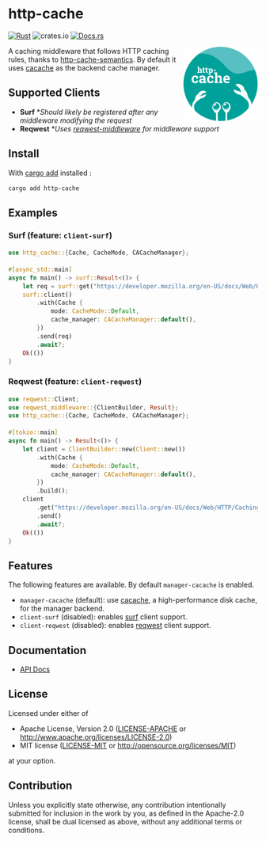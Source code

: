 # http-cache

[![Rust](https://github.com/06chaynes/http-cache/actions/workflows/rust.yml/badge.svg)](https://github.com/06chaynes/http-cache/actions/workflows/rust.yml)
![crates.io](https://img.shields.io/crates/v/http-cache.svg)
[![Docs.rs](https://docs.rs/http-cache/badge.svg)](https://docs.rs/http-cache)

<img align="right" src="https://raw.githubusercontent.com/06chaynes/http-cache/latest/.assets/images/http-cache_logo_bluegreen.svg" height="150px" alt="the http-cache logo">

A caching middleware that follows HTTP caching rules, thanks to [http-cache-semantics](https://github.com/kornelski/rusty-http-cache-semantics). By default it uses [cacache](https://github.com/zkat/cacache-rs) as the backend cache manager.

## Supported Clients

- **Surf** **Should likely be registered after any middleware modifying the request*
- **Reqwest** **Uses [reqwest-middleware](https://github.com/TrueLayer/reqwest-middleware) for middleware support*

## Install

With [cargo add](https://github.com/killercup/cargo-edit#Installation) installed :

```sh
cargo add http-cache
```

## Examples

### Surf (feature: `client-surf`)

```rust
use http_cache::{Cache, CacheMode, CACacheManager};

#[async_std::main]
async fn main() -> surf::Result<()> {
    let req = surf::get("https://developer.mozilla.org/en-US/docs/Web/HTTP/Caching");
    surf::client()
        .with(Cache {
            mode: CacheMode::Default,
            cache_manager: CACacheManager::default(),
        })
        .send(req)
        .await?;
    Ok(())
}
```

### Reqwest (feature: `client-reqwest`)

```rust
use reqwest::Client;
use reqwest_middleware::{ClientBuilder, Result};
use http_cache::{Cache, CacheMode, CACacheManager};

#[tokio::main]
async fn main() -> Result<()> {
    let client = ClientBuilder::new(Client::new())
        .with(Cache {
            mode: CacheMode::Default,
            cache_manager: CACacheManager::default(),
        })
        .build();
    client
        .get("https://developer.mozilla.org/en-US/docs/Web/HTTP/Caching")
        .send()
        .await?;
    Ok(())
}
```

## Features

The following features are available. By default `manager-cacache` is enabled.

- `manager-cacache` (default): use [cacache](https://github.com/zkat/cacache-rs), a high-performance disk cache, for the manager backend.
- `client-surf` (disabled): enables [surf](https://github.com/http-rs/surf) client support.
- `client-reqwest` (disabled): enables [reqwest](https://github.com/seanmonstar/reqwest) client support.

## Documentation

- [API Docs](https://docs.rs/http-cache)

## License

Licensed under either of

- Apache License, Version 2.0
  ([LICENSE-APACHE](LICENSE-APACHE) or <http://www.apache.org/licenses/LICENSE-2.0>)
- MIT license
  ([LICENSE-MIT](LICENSE-MIT) or <http://opensource.org/licenses/MIT>)

at your option.

## Contribution

Unless you explicitly state otherwise, any contribution intentionally submitted
for inclusion in the work by you, as defined in the Apache-2.0 license, shall be
dual licensed as above, without any additional terms or conditions.
